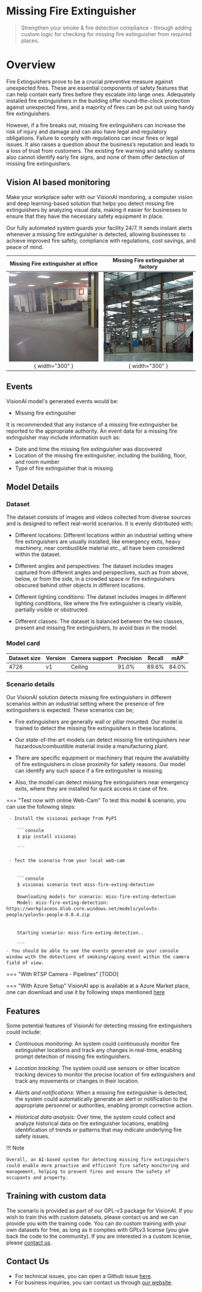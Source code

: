 # **Missing Fire Extinguisher**

> Strengthen your smoke & fire detection compliance - through adding custom logic for checking for missing fire extinguisher from required places.

# Overview
Fire Extinguishers prove to be a crucial preventive measure against unexpected fires. These are essential components of safety features that can help contain early fires before they escalate into large ones. Adequately installed fire extinguishers in the building offer round-the-clock protection against unexpected fires, and a majority of fires can be put out using handy fire extinguishers.

However, if a fire breaks out, missing fire extinguishers can increase the risk of injury and damage and can also have legal and regulatory obligations. Failure to comply with regulations can incur fines or legal issues. It also raises a question about the business’s reputation and leads to a loss of trust from customers. The existing fire warning and safety systems also cannot identify early fire signs, and none of them offer detection of missing fire extinguishers.


## Vision AI based monitoring

Make your workplace safer with our VisionAI monitoring, a computer vision and deep learning-based solution that helps you detect missing fire extinguishers by analyzing visual data, making it easier for businesses to ensure that they have the necessary safety equipment in place.

Our fully automated system guards your facility 24/7. It sends instant alerts whenever a missing fire extinguisher is detected, allowing businesses to achieve improved fire safety, compliance with regulations, cost savings, and peace of mind. 

Missing Fire extinguisher at office            |  Missing Fire extinguisher at factory  
    :-------------------------:|:-------------------------:
    ![Fire extinguisher](https://github.com/visionify/visionai-images/raw/main/visionai-images/missing-fire-exting.jpg "Detection of missing fire extinguisher!"){ width="300" }  |  ![Fire extinguisher](https://github.com/visionify/visionai-images/raw/main/visionai-images/missing-fire-exting2.jpg "Detection of missing fire extinguisher!"){ width="300" }

## Events

VisionAI model's generated events would be:

- Missing fire extinguisher

It is recommended that any instance of a missing fire extinguisher be reported to the appropriate authority.
An event data for a missing fire extinguisher may include information such as:

- Date and time the missing fire extinguisher was discovered
- Location of the missing fire extinguisher, including the building, floor, and room number
- Type of fire extinguisher that is missing

## Model Details

### Dataset

The dataset consists of images and videos collected from diverse sources and is designed to reflect real-world scenarios. It is evenly distributed with;
 
- Different locations: Different locations within an industrial setting where fire extinguishers are usually installed, like emergency exits, heavy machinery, near combustible material etc., all have been considered within the dataset.
 
- Different angles and perspectives: The dataset includes images captured from different angles and perspectives, such as from above, below, or from the side, in a crowded space or fire extinguishers obscured behind other objects in different locations.
 
- Different lighting conditions: The dataset includes images in different lighting conditions, like where the fire extinguisher is clearly visible, partially visible or obstructed.

- Different classes: The dataset is balanced between the two classes, present and missing fire extinguishers, to avoid bias in the model.  

### Model card

 <div class="table">
    <table class="fl-table">
        <thead>
        <tr><th>Dataset size</th>
            <th>Version</th>
            <th>Camera support</th>
            <th>Precision</th>
            <th>Recall</th>
            <th> mAP  </th>  
        </thead>
        <tbody>
        <tr>
            <td>4726</td>
            <td>v1</td>
            <td>Ceiling</td>
            <td>91.0% </td>
            <td>89.6% </td>
            <td>84.0% </td>
        </tr>
        </tbody>
    </table>
</div>

### Scenario details

Our VisionAI solution detects missing fire extinguishers in different scenarios within an industrial setting where the presence of fire extinguishers is expected. These scenarios can be;

- Fire extinguishers are generally wall or pillar mounted. Our model is trained to detect the missing fire extinguishers in these locations.

- Our state-of-the-art models can detect missing fire extinguishers near hazardous/combustible material inside a manufacturing plant.

- There are specific equipment or machinery that require the availability of fire extinguishers in close proximity for safety reasons. Our model can identify any such space if a fire extinguisher is missing.

- Also, the model can detect missing fire extinguishers near emergency exits, where they are installed for quick access in case of fire.  
 


=== "Test now with online Web-Cam"
     To test this model & scenario, you can use the following steps:

     - Install the visionai package from PyPI
     
        ```console
        $ pip install visionai
        
        ```
     
     - Test the scenario from your local web-cam
     

        ```console
        $ visionai scenario test miss-fire-exting-detection

        Downloading models for scenario: miss-fire-exting-detection
        Model: miss-fire-exting-detection: https://workplaceos.blob.core.windows.net/models/yolov5s-people/yolov5s-people-0.0.4.zip
        

        Starting scenario: miss-fire-exting-detection..

        ```
    - You should be able to see the events generated on your console window with the detections of smoking/vaping event within the camera field of view.

=== "With RTSP Camera - Pipelines"
     [TODO]
 
=== "With Azure Setup"
     VisionAI app is available at a Azure Market place, one can download and use it by following steps mentioned [here](../overview/azure-managed-app.md)



## Features

Some potential features of VisionAI for detecting missing fire extinguishers could include:

- *Continuous monitoring*: An system could continuously monitor fire extinguisher locations and track any changes in real-time, enabling prompt detection of missing fire extinguishers.

- *Location tracking*: The system could use sensors or other location tracking devices to monitor the precise location of fire extinguishers and track any movements or changes in their location.

- *Alerts and notifications*: When a missing fire extinguisher is detected, the system could automatically generate an alert or notification to the appropriate personnel or authorities, enabling prompt corrective action.

- *Historical data analysis*: Over time, the system could collect and analyze historical data on fire extinguisher locations, enabling identification of trends or patterns that may indicate underlying fire safety issues.

!!! Note

    Overall, an AI-based system for detecting missing fire extinguishers could enable more proactive and efficient fire safety monitoring and management, helping to prevent fires and ensure the safety of occupants and property.

## Training with custom data

The scenario is provided as part of our GPL-v3 package for VisionAI. If you wish to train this with custom datasets, please contact us and we can provide you with the training code. You can do custom training with your own datasets for free, as long as it complies with GPLv3 license (you give back the code to the community). If you are interested in a custom license, please [contact us](../company/contact.md).


## Contact Us

- For technical issues, you can open a Github issue [here](https://github.com/visionify/visionai).
- For business inquiries, you can contact us through [our website](https://visionify.ai/contact).